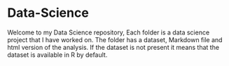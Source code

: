 # Data-Science
Welcome to my Data Science repository, Each folder is a data science project that I have worked on. The folder has a dataset, Markdown file and html version of the analysis. If the dataset is not present it means that the dataset is available in R by default.

